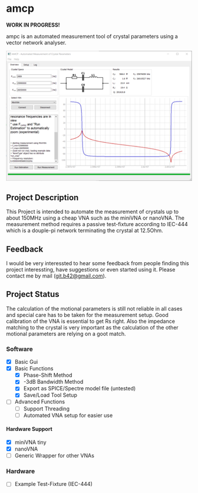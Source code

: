# amcp
**WORK IN PROGRESS!**

ampc is an automated measurement tool of crystal parameters using a vector network analyser. 

![Gui_Example](python3/gui/images/gui_overview.png)

## Project Description
This Project is intended to automate the measurement of crystals up to about 150MHz using a cheap VNA such as the miniVNA or nanoVNA. The measurement method requires a passive test-fixture according to IEC-444 which is a douple-pi network terminating the crystal at 12.5Ohm.

## Feedback
I would be very interessted to hear some feedback from people finding this project interessting, have suggestions or even started using it. Please contact me by mail (git.b42@gmail.com).

## Project Status
The calculation of the motional parameters is still not reliable in all cases and special care has to be taken for the measurement setup. Good calibration of the VNA is essential to get Rs right. Also the impedance matching to the crystal is very important as the calculation of the other motional parameters are relying on a goot match.

### Software
- [X] Basic Gui
- [X] Basic Functions
  - [X] Phase-Shift Method
  - [X] -3dB Bandwidth Method
  - [X] Export as SPICE/Spectre model file (untested)
  - [X] Save/Load Tool Setup
- [ ] Advanced Functions
  - [ ] Support Threading
  - [ ] Automated VNA setup for easier use

#### Hardware Support
- [X] miniVNA tiny 
- [X] nanoVNA 
- [ ] Generic Wrapper for other VNAs

### Hardware
- [ ] Example Test-Fixture (IEC-444)
